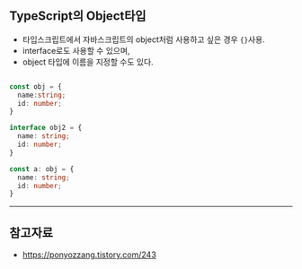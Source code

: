 
## TypeScript의 Object타입  
- 타입스크립트에서 자바스크립트의 object처럼 사용하고 싶은 경우 `{}`사용.
- interface로도 사용할 수 있으며,
- object 타입에 이름을 지정할 수도 있다.  

```typescript

const obj = { 
  name:string; 
  id: number;
}

interface obj2 = {
  name: string;
  id: number;
}

const a: obj = {
  name: string;
  id: number;
}
```
  
 --------------
 ## 참고자료  
 - https://ponyozzang.tistory.com/243
